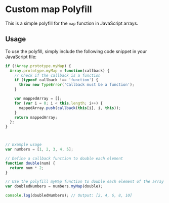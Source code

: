 # Custom map Polyfill

This is a simple polyfill for the `map` function in JavaScript arrays.

## Usage

To use the polyfill, simply include the following code snippet in your JavaScript file:

```javascript
if (!Array.prototype.myMap) {
  Array.prototype.myMap = function(callback) {
    // Check if the callback is a function
    if (typeof callback !== 'function') {
      throw new TypeError('Callback must be a function');
    }

    var mappedArray = [];
    for (var i = 0; i < this.length; i++) {
      mappedArray.push(callback(this[i], i, this));
    }
    return mappedArray;
  };
}



// Example usage
var numbers = [1, 2, 3, 4, 5];

// Define a callback function to double each element
function double(num) {
  return num * 2;
}

// Use the polyfill myMap function to double each element of the array
var doubledNumbers = numbers.myMap(double);

console.log(doubledNumbers); // Output: [2, 4, 6, 8, 10]